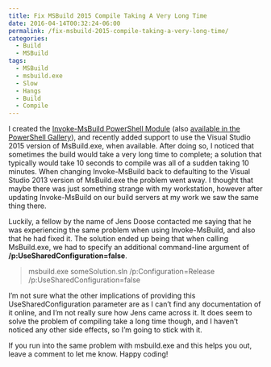 ```yaml
---
title: Fix MSBuild 2015 Compile Taking A Very Long Time
date: 2016-04-14T00:32:24-06:00
permalink: /fix-msbuild-2015-compile-taking-a-very-long-time/
categories:
  - Build
  - MSBuild
tags:
  - MSBuild
  - msbuild.exe
  - Slow
  - Hangs
  - Build
  - Compile
---
```


I created the [Invoke-MsBuild PowerShell Module](https://invokemsbuild.codeplex.com/) (also [available in the PowerShell Gallery](https://www.powershellgallery.com/packages/Invoke-MsBuild/)), and recently added support to use the Visual Studio 2015 version of MsBuild.exe, when available. After doing so, I noticed that sometimes the build would take a very long time to complete; a solution that typically would take 10 seconds to compile was all of a sudden taking 10 minutes. When changing Invoke-MsBuild back to defaulting to the Visual Studio 2013 version of MsBuild.exe the problem went away. I thought that maybe there was just something strange with my workstation, however after updating Invoke-MsBuild on our build servers at my work we saw the same thing there.

Luckily, a fellow by the name of Jens Doose contacted me saying that he was experiencing the same problem when using Invoke-MsBuild, and also that he had fixed it. The solution ended up being that when calling MsBuild.exe, we had to specify an additional command-line argument of __/p:UseSharedConfiguration=false__.

> msbuild.exe someSolution.sln /p:Configuration=Release /p:UseSharedConfiguration=false

I’m not sure what the other implications of providing this UseSharedConfiguration parameter are as I can’t find any documentation of it online, and I’m not really sure how Jens came across it. It does seem to solve the problem of compiling take a long time though, and I haven’t noticed any other side effects, so I’m going to stick with it.

If you run into the same problem with msbuild.exe and this helps you out, leave a comment to let me know. Happy coding!
